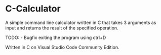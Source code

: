 # C-Calculator
A simple command line calculator written in C
that takes 3 arguments as input and returns
the result of the specified operation.

TODO:
    - Bugfix exiting the program using ctrl+D

Written in C on Visual Studio Code Community Edition.
